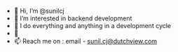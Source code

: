 - 👋 Hi, I’m @sunilcj
- 👀 I’m interested in backend development
- 🌱 I do everything and anything in a development cycle
- 💞️ 
- 📫 Reach me on : email - sunil.cj@dutchview.com

<!---
sunilcj/sunilcj is a ✨ special ✨ repository because its `README.md` (this file) appears on your GitHub profile.
You can click the Preview link to take a look at your changes.
--->

